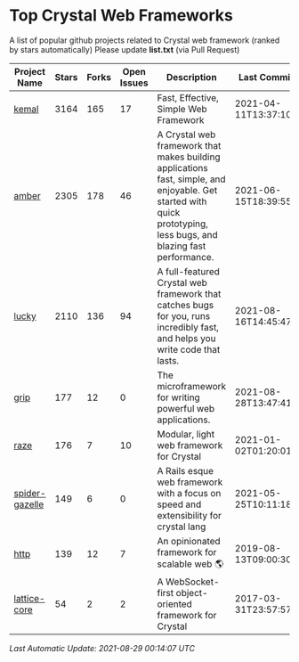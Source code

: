 # Top Crystal Web Frameworks

A list of popular github projects related to Crystal web framework (ranked by stars automatically)
Please update **list.txt** (via Pull Request)

| Project Name | Stars | Forks | Open Issues | Description | Last Commit |
| ------------ | ----- | ----- | ----------- | ----------- | ----------- |
| [kemal](https://github.com/kemalcr/kemal) |3164|165|17|Fast, Effective, Simple Web Framework|2021-04-11T13:37:10Z|
| [amber](https://github.com/amberframework/amber) |2305|178|46|A Crystal web framework that makes building applications fast, simple, and enjoyable. Get started with quick prototyping, less bugs, and blazing fast performance.|2021-06-15T18:39:55Z|
| [lucky](https://github.com/luckyframework/lucky) |2110|136|94|A full-featured Crystal web framework that catches bugs for you, runs incredibly fast, and helps you write code that lasts.|2021-08-16T14:45:47Z|
| [grip](https://github.com/grip-framework/grip) |177|12|0|The microframework for writing powerful web applications.|2021-08-28T13:47:41Z|
| [raze](https://github.com/samueleaton/raze) |176|7|10|Modular, light web framework for Crystal|2021-01-02T01:20:01Z|
| [spider-gazelle](https://github.com/spider-gazelle/spider-gazelle) |149|6|0|A Rails esque web framework with a focus on speed and extensibility for crystal lang|2021-05-25T10:11:18Z|
| [http](https://github.com/onyxframework/http) |139|12|7|An opinionated framework for scalable web 🌎|2019-08-13T09:00:30Z|
| [lattice-core](https://github.com/jasonl99/lattice-core) |54|2|2|A WebSocket-first object-oriented framework for Crystal|2017-03-31T23:57:57Z|

*Last Automatic Update: 2021-08-29 00:14:07 UTC*
